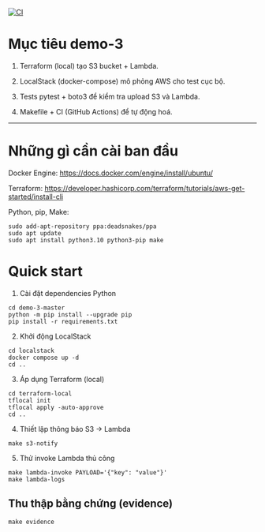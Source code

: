 [![CI](https://github.com/Hmm-09876/demo-3/actions/workflows/ci.yml/badge.svg)](https://github.com/Hmm-09876/demo-3/actions)
# Mục tiêu demo-3

1. Terraform (local) tạo S3 bucket + Lambda.

2. LocalStack (docker-compose) mô phỏng AWS cho test cục bộ.

3. Tests pytest + boto3 để kiểm tra upload S3 và Lambda.

4. Makefile + CI (GitHub Actions) để tự động hoá.

***
# Những gì cần cài ban đầu

Docker Engine: 
https://docs.docker.com/engine/install/ubuntu/

Terraform: 
https://developer.hashicorp.com/terraform/tutorials/aws-get-started/install-cli

Python, pip, Make: 
```
sudo add-apt-repository ppa:deadsnakes/ppa
sudo apt update
sudo apt install python3.10 python3-pip make
```

# Quick start

1. Cài đặt dependencies Python
```
cd demo-3-master
python -m pip install --upgrade pip
pip install -r requirements.txt
```

2. Khởi động LocalStack
```
cd localstack
docker compose up -d
cd ..
```

3. Áp dụng Terraform (local)
```
cd terraform-local
tflocal init
tflocal apply -auto-approve
cd ..
```

4. Thiết lập thông báo S3 -> Lambda
```
make s3-notify
```

5. Thử invoke Lambda thủ công 
```
make lambda-invoke PAYLOAD='{"key": "value"}'
make lambda-logs
```

## Thu thập bằng chứng (evidence)
```
make evidence
```
